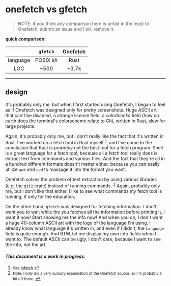 # onefetch vs gfetch

> NOTE: if you think any comparison here is unfair in the least to Onefetch,
> submit an issue and I will remove it.

**quick comparison:**

|          | `gfetch` | Onefetch |
|:--------:|:--------:|:--------:|
| language | POSIX sh | Rust     |
| LOC      | ~500     | ~3.7k    |

---

## design

It's probably only me, but when I first started using Onefetch, I began to feel
as if Onefetch was designed only for pretty screenshots. Huge ASCII art that
can't be disabled, a strange license field, a *colorblocks* field (how on earth
does the terminal's colorscheme relate to Git), written in Rust, slow for large
projects.

Again, it's probably only me, but I don't really like the fact that it's written
in Rust. I've worked on a fetch tool in Rust myself <sup id="a1">[1](#f1)</sup>,
and I've come to the conclusion that Rust is *probably* not the best tool for a
fetch program. Shell is a great language for a fetch tool, because all a fetch
tool really does is extract text from commands and various files. And the fact
that they're all in a hundred different formats doesn't matter either, because
you can easily utilize `awk` and `sed` to massage it into the format you want.

Onefetch solves the problem of text extraction by using various libraries (e.g.
the `git2` crate) instead of running commands. <sup id="a2">[2](#f2)</sup>
Again, probably only me, but I don't like that either. I like to see what
commands my fetch tool is running, if only for the education.

On the other hand, `gfetch` was designed for fetching information. I don't want
you to wait while the you fetches all the information before printing
it, I want it now! Start showing me the info now! And when you do, I don't want
a huge 40-column ASCII art with the logo of the language I'm using. I already
know what language it's written in, and even if I didn't, the `Language` field
is quite enough. And BTW, let me display my *own* info fields when I want to.
The default ASCII can be ugly, I don't care, because I want to see the info,
not the art.


#### *This document is a work in progress.*

1. <small id="f1"> See [rsfetch](https://github.com/rsfetch/rsfetch) </small>
[↩](#a1)
2. <small id="f2"> Note, I only did a very cursory examination of the Onefetch
source, so I'm probably a bit off there. </small> [↩](#a2)
